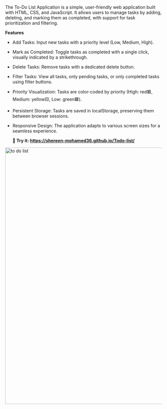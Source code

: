 The To-Do List Application is a simple, user-friendly web application built with HTML, CSS, and JavaScript.
It allows users to manage tasks by adding, deleting, and marking them as completed, with support for task prioritization and filtering.

**Features**

- Add Tasks: Input new tasks with a priority level (Low, Medium, High).

- Mark as Completed: Toggle tasks as completed with a single click, visually indicated by a strikethrough.

- Delete Tasks: Remove tasks with a dedicated delete button.

- Filter Tasks: View all tasks, only pending tasks, or only completed tasks using filter buttons.

- Priority Visualization: Tasks are color-coded by priority (High: red🟥, Medium: yellow🟨, Low: green🟩).

- Persistent Storage: Tasks are saved in localStorage, preserving them between browser sessions.

- Responsive Design: The application adapts to various screen sizes for a seamless experience.
  
   **📍 Try it: https://shereen-mohamed36.github.io/Todo-list/**

<img width="1087" height="825" alt="to do list" src="https://github.com/user-attachments/assets/3b2ea8c5-db3b-43c4-851f-310c9de8a2b5" />

